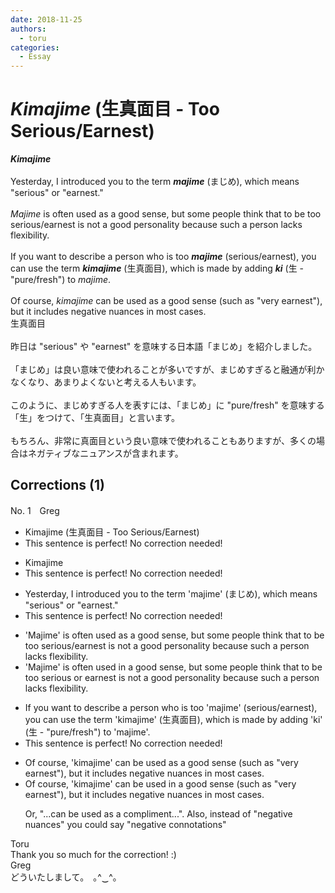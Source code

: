 ```yaml
---
date: 2018-11-25
authors:
  - toru
categories:
  - Essay
---
```


<h1 id="subject_show"><strong><em>Kimajime</strong></em> (生真面目 - Too Serious/Earnest)</h1>
<div class="date" hidden>Nov 25, 2018 18:14</div>
<div id="post"><div id="body_show_ori">
<strong><em>Kimajime</strong></em><br/><br/>Yesterday, I introduced you to the term <strong><em>majime</em></strong> (まじめ), which means "serious" or "earnest."<br/><br/><em>Majime</em> is often used as a good sense, but some people think that to be too serious/earnest is not a good personality because such a person lacks flexibility.<br/><br/>If you want to describe a person who is too <strong><em>majime</em></strong> (serious/earnest), you can use the term <strong><em>kimajime</em></strong> (生真面目), which is made by adding <strong><em>ki</em></strong> (生 - "pure/fresh") to <em>majime</em>.<br/><br/>Of course, <em>kimajime</em> can be used as a good sense (such as "very earnest"), but it includes negative nuances in most cases.
</div></div>

<!-- more -->

<div id="post_ja"><div id="body_show_mo">
生真面目<br/><br/>昨日は "serious" や "earnest" を意味する日本語「まじめ」を紹介しました。<br/><br/>「まじめ」は良い意味で使われることが多いですが、まじめすぎると融通が利かなくなり、あまりよくないと考える人もいます。<br/><br/>このように、まじめすぎる人を表すには、「まじめ」に "pure/fresh" を意味する「生」をつけて、「生真面目」と言います。<br/><br/>もちろん、非常に真面目という良い意味で使われることもありますが、多くの場合はネガティブなニュアンスが含まれます。
</div></div>

## Corrections (1)
<div id="block"><div class="first_name"> No. 1　<span class="just_name">Greg</span></div><div id="block2">
<ul class="correction_field">
<li class="incorrect">Kimajime (生真面目 - Too Serious/Earnest)</li>
<li class="corrected perfect">This sentence is perfect! No correction needed!</li>
</ul>
<ul class="correction_field">
<li class="incorrect">Kimajime</li>
<li class="corrected perfect">This sentence is perfect! No correction needed!</li>
</ul>
<ul class="correction_field">
<li class="incorrect">Yesterday, I introduced you to the term 'majime' (まじめ), which means "serious" or "earnest."</li>
<li class="corrected perfect">This sentence is perfect! No correction needed!</li>
</ul>
<ul class="correction_field">
<li class="incorrect">'Majime' is often used as a good sense, but some people think that to be too serious/earnest is not a good personality because such a person lacks flexibility.</li>
<li class="corrected correct">
'Majime' is often used <span class="f_blue">in</span> a good sense, but some people think that to be too serious or earnest is not <span class="sline">a</span> good <span class="sline">personality</span> because such a person lacks flexibility.
</li>
</ul>
<ul class="correction_field">
<li class="incorrect">If you want to describe a person who is too 'majime' (serious/earnest), you can use the term 'kimajime' (生真面目), which is made by adding 'ki' (生 - "pure/fresh") to 'majime'.</li>
<li class="corrected perfect">This sentence is perfect! No correction needed!</li>
</ul>
<ul class="correction_field">
<li class="incorrect">Of course, 'kimajime' can be used as a good sense (such as "very earnest"), but it includes negative nuances in most cases.</li>
<li class="corrected correct">
Of course, 'kimajime' can be used <span class="f_blue">in</span> a good sense (such as "very earnest"), but it includes negative nuances in most cases.
<p class="correction_comment">Or, "...can be used as a compliment...".  Also, instead of "negative nuances" you could say "negative connotations"</p>
</li>
</ul>
</div><div class="name"><span class="just_name">Toru</span><br>
Thank you so much for the correction! :)
</div>
<div class="name"><span class="just_name">Greg</span><br>
どういたしまして。　｡^‿^｡
</div>
</div>
